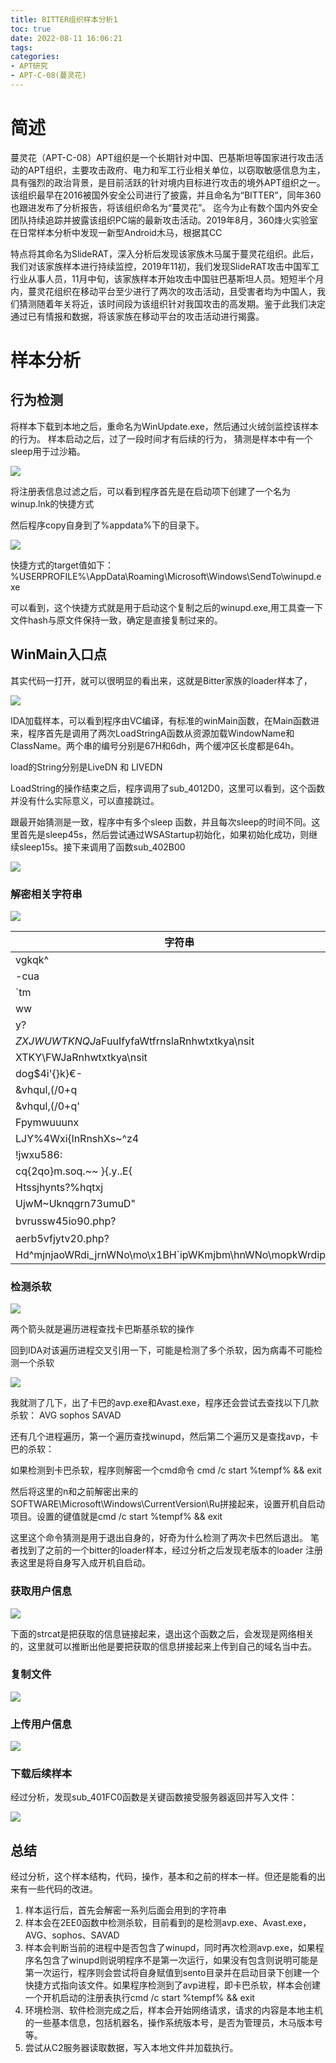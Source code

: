 ```yaml
---
title: BITTER组织样本分析1
toc: true
date: 2022-08-11 16:06:21
tags:
categories:
- APT研究
- APT-C-08(蔓灵花)
---
```


  

# 简述

蔓灵花（APT-C-08）APT组织是一个长期针对中国、巴基斯坦等国家进行攻击活动的APT组织，主要攻击政府、电力和军工行业相关单位，以窃取敏感信息为主，具有强烈的政治背景，是目前活跃的针对境内目标进行攻击的境外APT组织之一。该组织最早在2016被国外安全公司进行了披露，并且命名为“BITTER”，同年360也跟进发布了分析报告，将该组织命名为“蔓灵花”。 迄今为止有数个国内外安全团队持续追踪并披露该组织PC端的最新攻击活动。2019年8月，360烽火实验室在日常样本分析中发现一新型Android木马，根据其CC

特点将其命名为SlideRAT，深入分析后发现该家族木马属于蔓灵花组织。此后，我们对该家族样本进行持续监控，2019年11初，我们发现SlideRAT攻击中国军工行业从事人员，11月中旬，该家族样本开始攻击中国驻巴基斯坦人员。短短半个月内，蔓灵花组织在移动平台至少进行了两次的攻击活动，且受害者均为中国人，我们猜测随着年关将近，该时间段为该组织针对我国攻击的高发期。鉴于此我们决定通过已有情报和数据，将该家族在移动平台的攻击活动进行揭露。

# 样本分析

## 行为检测

将样本下载到本地之后，重命名为WinUpdate.exe，然后通过火绒剑监控该样本的行为。
样本启动之后，过了一段时间才有后续的行为， 猜测是样本中有一个sleep用于过沙箱。

![](BITTER组织样本分析1/3.png)

将注册表信息过滤之后，可以看到程序首先是在启动项下创建了一个名为winup.lnk的快捷方式

然后程序copy自身到了%appdata%下的<sendto>目录下。



![](BITTER组织样本分析1/2.png)

快捷方式的target值如下：
%USERPROFILE%\AppData\Roaming\Microsoft\Windows\SendTo\winupd.exe

可以看到，这个快捷方式就是用于启动这个复制之后的winupd.exe,用工具查一下文件hash与原文件保持一致，确定是直接复制过来的。

## WinMain入口点

其实代码一打开，就可以很明显的看出来，这就是Bitter家族的loader样本了，

![](BITTER组织样本分析1/4.png)

IDA加载样本，可以看到程序由VC编译，有标准的winMain函数，在Main函数进来，程序首先是调用了两次LoadStringA函数从资源加载WindowName和ClassName。两个串的编号分别是67H和6dh，两个缓冲区长度都是64h。

load的String分别是LiveDN 和 LIVEDN



LoadString的操作结束之后，程序调用了sub_4012D0，这里可以看到，这个函数并没有什么实际意义，可以直接跳过。



跟最开始猜测是一致，程序中有多个sleep 函数，并且每次sleep的时间不同。这里首先是sleep45s，然后尝试通过WSAStartup初始化，如果初始化成功，则继续sleep15s。接下来调用了函数sub_402B00

![](BITTER组织样本分析1/5.png)



### 解密相关字符串

![](BITTER组织样本分析1/1.png)

| 字符串                                                       | 解密字符串                                                   |
| ------------------------------------------------------------ | ------------------------------------------------------------ |
| vgkqk^                                                       | winupd                                                       |
| -cua                                                         | .exe                                                         |
| `tm                                                          | avp                                                          |
| ww                                                           | xy                                                           |
| y?                                                           | za                                                           |
| *ZXJWUWTKNQJ*aFuuIfyfaWtfrnslaRnhwtxtkya\\nsit               | xayjruqfyjx%USERPROFILE%\AppData\Roaming\Microsoft\Windows\templates |
| XTKY\\FWJaRnhwtxtkya\\nsit                                   | xaHzwwjsy[jwxntsaWz%USERPROFILE%\AppData\Roaming\Microsoft\Windows\SendTo |
| dog$4i'{}k}€-                                                | SOFTWARE\Microsoft\Windows\CurrentVersion\Ru                 |
| &vhqul,(/0+q                                                 | cmd /c start                                                 |
| &vhqul,(/0+q'                                                | %tempf% && exit                                              |
| Fpymwuuunx                                                   | Environment                                                  |
| LJY%4Wxi{lnRnshXs~^z4                                        | GET /RsdvgiMincSnyYu/                                        |
| !jwxu586:                                                    | HTTP  /1.1..Host:                                            |
| cq{2qo}m.soq.~~  }{.y..E{                                    | box.livevideosonlinepk.com                                   |
| Htssjhynts?%hqtxj                                            | Connection: close                                            |
| UjwM~Uknqgrn73umuD"                                          | PerHyPfilbmiw1.php?                                          |
| bvrussw45io90.php?                                           | 这俩好像给他加密了                                           |
| aerb5vfjytv20.php?                                           |                                                              |
| Hd^mjnjaoWRdi_jrnWNo\\mo\x1BH`ipWKmjbm\\hnWNo\\mopkWrdipk)gi | Microsoft\Windows\Start Menu\Programs\Startup\winup.lnk      |

### 检测杀软

![](BITTER组织样本分析1/6.png)

两个箭头就是遍历进程查找卡巴斯基杀软的操作

回到IDA对该遍历进程交叉引用一下，可能是检测了多个杀软，因为病毒不可能检测一个杀软

![](BITTER组织样本分析1/7.png)



我就测了几下，出了卡巴的avp.exe和Avast.exe，程序还会尝试去查找以下几款杀软：
AVG
sophos
SAVAD

还有几个进程遍历，第一个遍历查找winupd，然后第二个遍历又是查找avp，卡巴的杀软：

如果检测到卡巴杀软，程序则解密一个cmd命令
cmd /c start %tempf% && exit

然后将这里的n和之前解密出来的SOFTWARE\Microsoft\Windows\CurrentVersion\Ru拼接起来，设置开机自启动项目。设置的键值就是cmd /c start %tempf% && exit

这里这个命令猜测是用于退出自身的，好奇为什么检测了两次卡巴然后退出。
笔者找到了之前的一个bitter的loader样本，经过分析之后发现老版本的loader 注册表这里是将自身写入成开机自启动。

### 获取用户信息

![](BITTER组织样本分析1/8.png)

下面的strcat是把获取的信息链接起来，退出这个函数之后，会发现是网络相关的，这里就可以推断出他是要把获取的信息拼接起来上传到自己的域名当中去。

### 复制文件

![](BITTER组织样本分析1/9.png)

### 上传用户信息

![](BITTER组织样本分析1/10.png)

### 下载后续样本

经过分析，发现sub_401FC0函数是关键函数接受服务器返回并写入文件：

![](BITTER组织样本分析1/11.png)

## 总结

经过分析，这个样本结构，代码，操作，基本和之前的样本一样。但还是能看的出来有一些代码的改进。

1.  样本运行后，首先会解密一系列后面会用到的字符串
2.  样本会在2EE0函数中检测杀软，目前看到的是检测avp.exe、Avast.exe，AVG、sophos、SAVAD
3.  样本会判断当前的进程中是否包含了winupd，同时再次检测avp.exe，如果程序名包含了winupd则说明程序不是第一次运行，如果没有包含则说明可能是第一次运行，程序则会尝试将自身赋值到sento目录并在启动目录下创建一个快捷方式指向该文件。如果程序检测到了avp进程，即卡巴杀软，样本会创建一个开机启动的注册表执行cmd /c start %tempf% && exit
4. 环境检测、软件检测完成之后，样本会开始网络请求，请求的内容是本地主机的一些基本信息，包括机器名，操作系统版本号，是否为管理员，木马版本号等。
5. 尝试从C2服务器读取数据，写入本地文件并加载执行。
